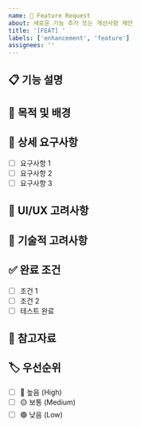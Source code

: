 ```yaml
---
name: 🚀 Feature Request
about: 새로운 기능 추가 또는 개선사항 제안
title: '[FEAT] '
labels: ['enhancement', 'feature']
assignees: ''
---
```


## 📋 기능 설명
<!-- 추가하고자 하는 기능에 대해 명확하고 간결하게 설명해주세요 -->

## 🎯 목적 및 배경
<!-- 이 기능이 왜 필요한지, 어떤 문제를 해결하는지 설명해주세요 -->

## 📝 상세 요구사항
<!-- 기능의 세부적인 동작 방식을 설명해주세요 -->
- [ ] 요구사항 1
- [ ] 요구사항 2
- [ ] 요구사항 3

## 🎨 UI/UX 고려사항
<!-- 사용자 인터페이스나 사용자 경험과 관련된 내용이 있다면 작성해주세요 -->

## 🔧 기술적 고려사항
<!-- 구현 시 고려해야 할 기술적인 사항들을 작성해주세요 -->

## ✅ 완료 조건
<!-- 이 기능이 완료되었다고 판단할 수 있는 조건들을 작성해주세요 -->
- [ ] 조건 1
- [ ] 조건 2
- [ ] 테스트 완료

## 📎 참고자료
<!-- 관련 링크, 이미지, 문서 등이 있다면 첨부해주세요 -->

## 🏷️ 우선순위
- [ ] 🔴 높음 (High)
- [ ] 🟡 보통 (Medium)  
- [ ] 🟢 낮음 (Low)
